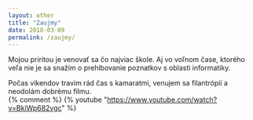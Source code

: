 ```yaml
---
layout: other
title: "Zaujmy"
date: 2018-03-09
permalink: /zaujmy/
---
```

Mojou priritou je venovať sa čo najviac škole. Aj vo voľnom čase, ktorého veľa nie je sa snažím o prehlbovanie poznatkov s oblasti informatiky.

Počas vikendov travim rád čas s kamaratmi, venujem sa filantrópií a neodolám dobrému filmu.    
{% comment %} {% youtube "https://www.youtube.com/watch?v=BkiWp682vgc" %} 
